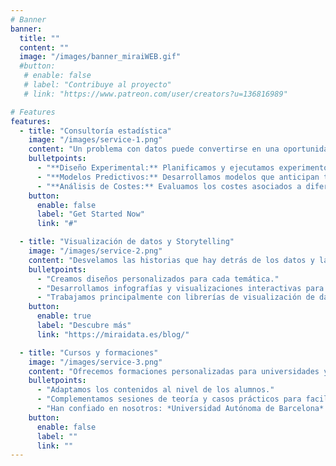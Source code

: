 ```yaml
---
# Banner
banner:
  title: ""
  content: ""
  image: "/images/banner_miraiWEB.gif"
  #button:
   # enable: false
   # label: "Contribuye al proyecto"
   # link: "https://www.patreon.com/user/creators?u=136816989"

# Features
features:
  - title: "Consultoría estadística"
    image: "/images/service-1.png"
    content: "Un problema con datos puede convertirse en una oportunidad mediante su correcto modelado. Cada problema es único, por lo que trabajamos de la forma más personal con nuestros clientes para asegurar que se captan todas sus necesidades, todo con el objetivo de que al final puedas tomar tus decisiones de manera informada y estratégica."
    bulletpoints:
      - "**Diseño Experimental:** Planificamos y ejecutamos experimentos controlados para obtener datos precisos y fiables, permitiéndote tomar decisiones basadas en evidencia sólida."
      - "**Modelos Predictivos:** Desarrollamos modelos que anticipan tendencias y comportamientos futuros, ayudándote a optimizar tus estrategias y procesos."
      - "**Análisis de Costes:** Evaluamos los costes asociados a diferentes opciones y escenarios, con el fin de maximizar la eficiencia y rentabilidad de tus operaciones."
    button:
      enable: false
      label: "Get Started Now"
      link: "#"

  - title: "Visualización de datos y Storytelling"
    image: "/images/service-2.png"
    content: "Desvelamos las historias que hay detrás de los datos y las acercamos al mundo real complementándolas con entrevistas, hemeroteca y otros documentos."
    bulletpoints:
      - "Creamos diseños personalizados para cada temática."
      - "Desarrollamos infografías y visualizaciones interactivas para contar historias que entretengan a nuestros lectores."
      - "Trabajamos principalmente con librerías de visualización de datos de R y JS."
    button:
      enable: true
      label: "Descubre más"
      link: "https://miraidata.es/blog/"

  - title: "Cursos y formaciones"
    image: "/images/service-3.png"
    content: "Ofrecemos formaciones personalizadas para universidades y empresas que quieran comenzar a adentrarse o mejorar sus conocimientos de programación y gestión de bases de datos."
    bulletpoints:
      - "Adaptamos los contenidos al nivel de los alumnos."
      - "Complementamos sesiones de teoría y casos prácticos para facilitar el asentamiento de los conocimientos."
      - "Han confiado en nosotros: *Universidad Autónoma de Barcelona* y *Universidad de Salamanca*."
    button:
      enable: false
      label: ""
      link: ""
---
```

